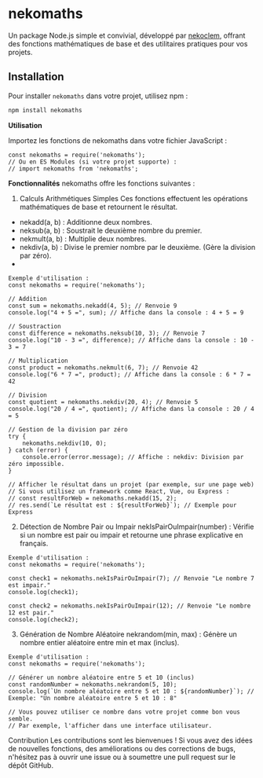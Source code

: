# nekomaths

Un package Node.js simple et convivial, développé par [nekoclem](https://github.com/nekoclem), offrant des fonctions mathématiques de base et des utilitaires pratiques pour vos projets.

## Installation

Pour installer `nekomaths` dans votre projet, utilisez npm :

```bash
npm install nekomaths
```

**Utilisation**

Importez les fonctions de nekomaths dans votre fichier JavaScript :

```
const nekomaths = require('nekomaths');
// Ou en ES Modules (si votre projet supporte) :
// import nekomaths from 'nekomaths';
```

**Fonctionnalités**
nekomaths offre les fonctions suivantes :

1. Calculs Arithmétiques Simples
Ces fonctions effectuent les opérations mathématiques de base et retournent le résultat.
 * nekadd(a, b) : Additionne deux nombres.
 * neksub(a, b) : Soustrait le deuxième nombre du premier.
 * nekmult(a, b) : Multiplie deux nombres.
 * nekdiv(a, b) : Divise le premier nombre par le deuxième. (Gère la division par zéro).
 * 
```
Exemple d'utilisation :
const nekomaths = require('nekomaths');

// Addition
const sum = nekomaths.nekadd(4, 5); // Renvoie 9
console.log("4 + 5 =", sum); // Affiche dans la console : 4 + 5 = 9

// Soustraction
const difference = nekomaths.neksub(10, 3); // Renvoie 7
console.log("10 - 3 =", difference); // Affiche dans la console : 10 - 3 = 7

// Multiplication
const product = nekomaths.nekmult(6, 7); // Renvoie 42
console.log("6 * 7 =", product); // Affiche dans la console : 6 * 7 = 42

// Division
const quotient = nekomaths.nekdiv(20, 4); // Renvoie 5
console.log("20 / 4 =", quotient); // Affiche dans la console : 20 / 4 = 5

// Gestion de la division par zéro
try {
    nekomaths.nekdiv(10, 0);
} catch (error) {
    console.error(error.message); // Affiche : nekdiv: Division par zéro impossible.
}

// Afficher le résultat dans un projet (par exemple, sur une page web)
// Si vous utilisez un framework comme React, Vue, ou Express :
// const resultForWeb = nekomaths.nekadd(15, 2);
// res.send(`Le résultat est : ${resultForWeb}`); // Exemple pour Express
```

2. Détection de Nombre Pair ou Impair
nekIsPairOuImpair(number) : Vérifie si un nombre est pair ou impair et retourne une phrase explicative en français.

```
Exemple d'utilisation :
const nekomaths = require('nekomaths');

const check1 = nekomaths.nekIsPairOuImpair(7); // Renvoie "Le nombre 7 est impair."
console.log(check1);

const check2 = nekomaths.nekIsPairOuImpair(12); // Renvoie "Le nombre 12 est pair."
console.log(check2);
```

3. Génération de Nombre Aléatoire
nekrandom(min, max) : Génère un nombre entier aléatoire entre min et max (inclus).

```
Exemple d'utilisation :
const nekomaths = require('nekomaths');

// Générer un nombre aléatoire entre 5 et 10 (inclus)
const randomNumber = nekomaths.nekrandom(5, 10);
console.log(`Un nombre aléatoire entre 5 et 10 : ${randomNumber}`); // Exemple: "Un nombre aléatoire entre 5 et 10 : 8"

// Vous pouvez utiliser ce nombre dans votre projet comme bon vous semble.
// Par exemple, l'afficher dans une interface utilisateur.
```
Contribution
Les contributions sont les bienvenues ! Si vous avez des idées de nouvelles fonctions, des améliorations ou des corrections de bugs, n'hésitez pas à ouvrir une issue ou à soumettre une pull request sur le dépôt GitHub.
